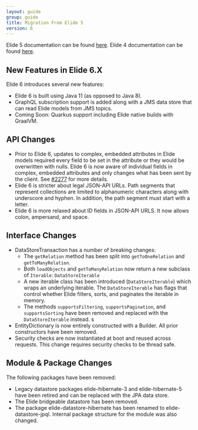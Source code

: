 ```yaml
---
layout: guide
group: guide
title: Migration From Elide 5
version: 6
---
```


Elide 5 documentation can be found [here]({{site.baseurl}}/pages/guide/v5/01-start.html).
Elide 4 documentation can be found [here]({{site.baseurl}}/pages/guide/v4/01-start.html).

## New Features in Elide 6.X

Elide 6 introduces several new features:
 - Elide 6 is built using Java 11 (as opposed to Java 8).
 - GraphQL subscription support is added along with a JMS data store that can read Elide models from JMS topics.
 - Coming Soon: Quarkus support including Elide native builds with GraalVM.

## API Changes

 - Prior to Elide 6, updates to complex, embedded attributes in Elide models required every field to be set in the attribute or they would be overwritten with nulls.  Elide 6 is now aware of individual fields in complex, embedded attributes and only changes what has been sent by the client.  See [#2277](https://github.com/yahoo/elide/issues/2277) for more details.
 - Elide 6 is stricter about legal JSON-API URLs.  Path segments that represent collections are limited to alphanumeric characters along with underscore and hyphen.  In addition, the path segment must start with a letter.
 - Elide 6 is more relaxed about ID fields in JSON-API URLS.  It now allows colon, ampersand, and space.

## Interface Changes

 - DataStoreTransaction has a number of breaking changes:
    - The `getRelation` method has been split into `getToOneRelation` and `getToManyRelation`.
    - Both `loadObjects` and `getToManyRelation` now return a new subclass of `Iterable`: `DataStoreIterable`
    - A new iterable class has been introduced (`DataStoreIterable`) which wraps an underlying iterable.  The `DataStoreIterable` has flags that control whether Elide filters, sorts, and paginates the iterable in memory.
    - The methods `supportsFiltering`, `supportsPagination`, and `supportsSorting` have been removed and replaced with the `DataStoreIterable` instead.
s
 - EntityDictionary is now entirely constructed with a Builder.  All prior constructors have been removed.
 - Security checks are now instantiated at boot and reused across requests.  This change requires security checks to be thread safe.

## Module & Package Changes

The following packages have been removed:

 - Legacy datastore packages elide-hibernate-3 and elide-hibernate-5 have been retired and can be replaced with the JPA data store.
 - The Elide bridgeable datastore has been removed.
 - The package elide-datastore-hibernate has been renamed to elide-datastore-jpql.   Internal package structure for the module was also changed.


